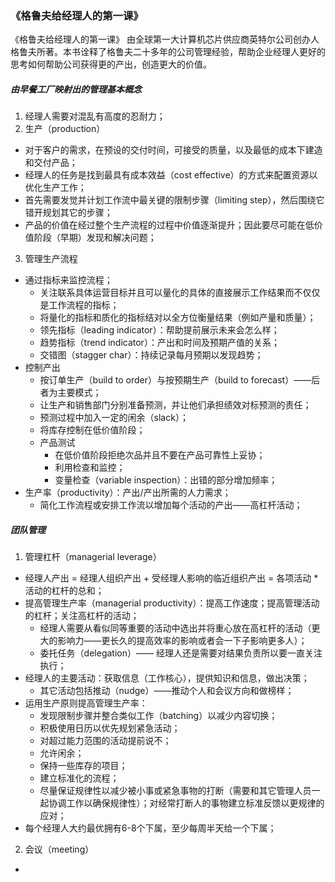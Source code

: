 ### 《格鲁夫给经理人的第一课》

《格鲁夫给经理人的第一课》 由全球第一大计算机芯片供应商英特尔公司创办人格鲁夫所著。本书诠释了格鲁夫二十多年的公司管理经验，帮助企业经理人更好的思考如何帮助公司获得更的产出，创造更大的价值。

##### 由早餐工厂映射出的管理基本概念
1. 经理人需要对混乱有高度的忍耐力；
2. 生产（production）
  - 对于客户的需求，在预设的交付时间，可接受的质量，以及最低的成本下建造和交付产品；
  - 经理人的任务是找到最具有成本效益（cost effective）的方式来配置资源以优化生产工作；
  - 首先需要发觉并计划工作流中最关键的限制步骤（limiting step），然后围绕它错开规划其它的步骤；
  - 产品的价值在经过整个生产流程的过程中价值逐渐提升；因此要尽可能在低价值阶段（早期）发现和解决问题；
3. 管理生产流程
  - 通过指标来监控流程；
    - 关注联系具体运营目标并且可以量化的具体的直接展示工作结果而不仅仅是工作流程的指标；
    - 将量化的指标和质化的指标结对以全方位衡量结果（例如产量和质量）；
    - 领先指标（leading indicator）：帮助提前展示未来会怎么样；
    - 趋势指标（trend indicator）：产出和时间及预期产值的关系；
    - 交错图（stagger char）：持续记录每月预期以发现趋势；
  - 控制产出
    - 按订单生产（build to order）与按预期生产（build to forecast）——后者为主要模式；
    - 让生产和销售部门分别准备预测，并让他们承担绩效对标预测的责任；
    - 预测过程中加入一定的闲余（slack）；
    - 将库存控制在低价值阶段；
    - 产品测试
      - 在低价值阶段拒绝次品并且不要在产品可靠性上妥协；
      - 利用检查和监控；
      - 变量检查（variable inspection）：出错的部分增加频率；
  - 生产率（productivity）：产出/产出所需的人力需求；
    - 简化工作流程或安排工作流以增加每个活动的产出——高杠杆活动；
     

##### 团队管理
1. 管理杠杆（managerial leverage）
  - 经理人产出 = 经理人组织产出 + 受经理人影响的临近组织产出 = 各项活动 * 活动的杠杆的总和；
  - 提高管理生产率（managerial productivity）：提高工作速度；提高管理活动的杠杆；关注高杠杆的活动；
    - 经理人需要从看似同等重要的活动中选出并将重心放在高杠杆的活动（更大的影响力——更长久的提高效率的影响或者会一下子影响更多人）；
    - 委托任务（delegation）—— 经理人还是需要对结果负责所以要一直关注执行； 
  - 经理人的主要活动：获取信息（工作核心），提供知识和信息，做出决策；
    - 其它活动包括推动（nudge）——推动个人和会议方向和做榜样；
  - 运用生产原则提高管理生产率：
    - 发现限制步骤并整合类似工作（batching）以减少内容切换；
    - 积极使用日历以优先规划紧急活动；
    - 对超过能力范围的活动提前说不；
    - 允许闲余；
    - 保持一些库存的项目；
    - 建立标准化的流程；
    - 尽量保证规律性以减少被小事或紧急事物的打断（需要和其它管理人员一起协调工作以确保规律性）；对经常打断人的事物建立标准反馈以更规律的应对； 
  - 每个经理人大约最优拥有6-8个下属，至少每周半天给一个下属；

2. 会议（meeting）
  - 

